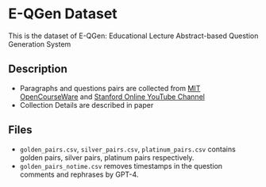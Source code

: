 # E-QGen Dataset
This is the dataset of E-QGen: Educational Lecture Abstract-based Question Generation System

## Description
- Paragraphs and questions pairs are collected from [MIT OpenCourseWare](https://www.youtube.com/@mitocw) and [Stanford Online YouTube Channel](https://www.youtube.com/results?search_query=stanford+online)
- Collection Details are described in paper

## Files
- `golden_pairs.csv`, `silver_pairs.csv`, `platinum_pairs.csv` contains golden pairs, silver pairs, platinum pairs respectively.
- `golden_pairs_notime.csv` removes timestamps in the question comments and rephrases by GPT-4.

